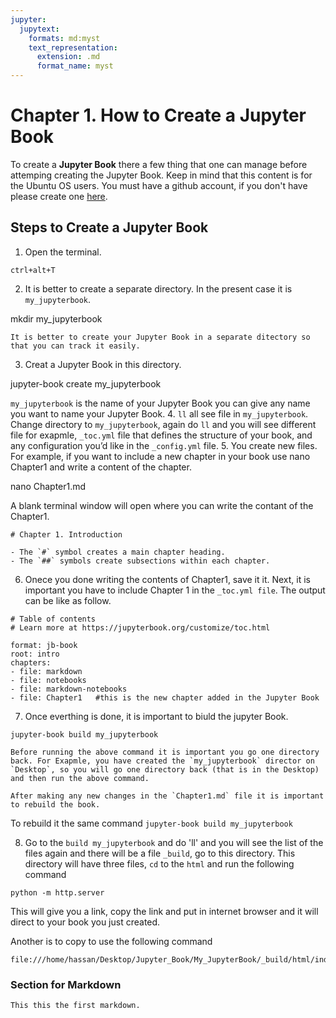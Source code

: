 ```yaml
---
jupyter:
  jupytext:
    formats: md:myst
    text_representation:
      extension: .md
      format_name: myst
---
```




# Chapter 1. How to Create a Jupyter Book
To create a **Jupyter Book** there a few thing that one can manage before attemping creating the Jupyter Book.
Keep in mind that this content is for the Ubuntu OS users. You must have a github account, if you don't have please create one [here](https://github.com/login).

## Steps to Create a Jupyter Book
1. Open the terminal.

```
ctrl+alt+T
```

2. It is better to create a separate directory. In the present case it is `my_jupyterbook`.


mkdir my_jupyterbook

```{note}
It is better to create your Jupyter Book in a separate ditectory so that you can track it easily.
```

3. Creat a Jupyter Book in this directory.

jupyter-book create my_jupyterbook


`my_jupyterbook` is the name of your Jupyter Book you can give any name you want to name your Jupyter Book.
4. `ll` all see file in `my_jupyterbook`. Change directory to `my_jupyterbook`, again do `ll` and you will see different file for exapmle, `_toc.yml` file that defines the structure of your book, and any configuration you’d like in the `_config.yml` file.
5. You create new files. For example, if you want to include a new chapter in your book use nano Chapter1 and write a content of the chapter.


nano Chapter1.md

 
 A blank terminal window will open where you can write the contant of the Chapter1.
 
```
# Chapter 1. Introduction
```
 
```{note}
- The `#` symbol creates a main chapter heading.
- The `##` symbols create subsections within each chapter.
```
 
6. Onece you done writing the contents of Chapter1, save it it. Next, it is important you have to include Chapter 1 in the `_toc.yml file`. The output can be like as follow.

```
# Table of contents
# Learn more at https://jupyterbook.org/customize/toc.html

format: jb-book
root: intro
chapters:
- file: markdown
- file: notebooks
- file: markdown-notebooks
- file: Chapter1   #this is the new chapter added in the Jupyter Book
```

7. Once everthing is done, it is important to biuld the jupyter Book.

```
jupyter-book build my_jupyterbook
```
```{warning}
Before running the above command it is important you go one directory back. For Exapmle, you have created the `my_jupyterbook` director on `Desktop`, so you will go one directory back (that is in the Desktop) and then run the above command.
```

```{note}
After making any new changes in the `Chapter1.md` file it is important to rebuild the book.
```
To rebuild it the same command `jupyter-book build my_jupyterbook`

8. Go to the `build my_jupyterbook` and do 'll' and you will see the list of the files again and there will be a file `_build`, go to this directory. This directory will have three files, `cd` to the `html` and run the following command

```
python -m http.server
```

This will give you a link, copy the link and put in internet browser and it will direct to your book you just created. 

Another is to copy to use the following command

```
file:///home/hassan/Desktop/Jupyter_Book/My_JupyterBook/_build/html/index.html
```

### Section for Markdown

```markdown
This this the first markdown.
```

